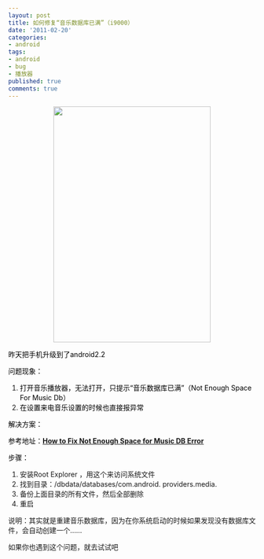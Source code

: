 ```yaml
---
layout: post
title: 如何修复“音乐数据库已满”（i9000）
date: '2011-02-20'
categories:
- android
tags:
- android
- bug
- 播放器
published: true
comments: true
---
```

<p><p style="text-align: center;"><a href="{{urls.media}}/2011/02/Fix-Not-Enough-Space.png"><img class="size-full wp-image-830 aligncenter" title="Fix-Not-Enough-Space" src="{{urls.media}}/2011/02/Fix-Not-Enough-Space.png" alt="" width="320" height="480" /></a></p>
<span style="color: #000000;">昨天把手机升级到了android2.2</span></p>

<p><span style="color: #000000;">问题现象：</span>
<ol>
	<li><span style="color: #000000;">打开音乐播放器，无法打开，只提示“音乐数据库已满”（Not Enough Space For Music Db）</span></li>
	<li><span style="color: #000000;">在设置来电音乐设置的时候也直接报异常</span></li>
</ol>
<span style="color: #000000;">解决方案：</span></p>

<p><span style="color: #000000;">参考地址：<strong><a href="http://nxphones.com/nxphones/android/android-tips-fix-not-enough-space-for-music-db-error" target="_blank">How to Fix Not Enough Space for Music DB Error</a></strong></span></p>

<p><span style="color: #000000;">步骤：</span>
<ol>
	<li>安装Root Explorer ，用这个来访问系统文件</li>
	<li>找到目录：/dbdata/databases/com.android. providers.media.</li>
	<li>备份上面目录的所有文件，然后全部删除</li>
	<li>重启</li>
</ol>
说明：其实就是重建音乐数据库，因为在你系统启动的时候如果发现没有数据库文件，会自动创建一个……</p>

<p>如果你也遇到这个问题，就去试试吧</p>
